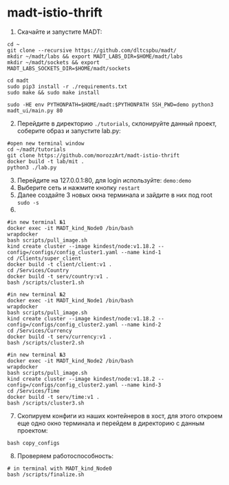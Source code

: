 # madt-istio-thrift

1. Скачайте и запустите MADT:

```
cd ~
git clone --recursive https://github.com/dltcspbu/madt/
mkdir ~/madt/labs && export MADT_LABS_DIR=$HOME/madt/labs
mkdir ~/madt/sockets && export MADT_LABS_SOCKETS_DIR=$HOME/madt/sockets

cd madt
sudo pip3 install -r ./requirements.txt
sudo make && sudo make install

sudo -HE env PYTHONPATH=$HOME/madt:$PYTHONPATH SSH_PWD=demo python3 madt_ui/main.py 80
```

2. Перейдите в директорию `./tutorials`, склонируйте данный проект, соберите образ и запустите lab.py:

```
#open new terminal window
cd ~/madt/tutorials
git clone https://github.com/morozzArt/madt-istio-thrift
docker build -t lab/mit .
python3 ./lab.py
```

3. Перейдите на 127.0.0.1:80, для login используйте: `demo:demo`
4. Выберите сеть и нажмите кнопку `restart`
5. Далее создайте 3 новых окна терминала и зайдите в них под root `sudo -s`
6.
```
#in new terminal №1
docker exec -it MADT_kind_Node0 /bin/bash
wrapdocker
bash scripts/pull_image.sh
kind create cluster --image kindest/node:v1.18.2 --config=/configs/config_cluster1.yaml --name kind-1
cd /Clients/super_client
docker build -t client/client:v1 .
cd /Services/Country
docker build -t serv/country:v1 .
bash /scripts/cluster1.sh
```
```
#in new terminal №2
docker exec -it MADT_kind_Node1 /bin/bash
wrapdocker
bash scripts/pull_image.sh
kind create cluster --image kindest/node:v1.18.2 --config=/configs/config_cluster2.yaml --name kind-2
cd /Services/Currency
docker build -t serv/currency:v1 .
bash /scripts/cluster2.sh
```
```
#in new terminal №3
docker exec -it MADT_kind_Node2 /bin/bash
wrapdocker
bash scripts/pull_image.sh
kind create cluster --image kindest/node:v1.18.2 --config=/configs/config_cluster2.yaml --name kind-3
cd /Services/Time
docker build -t serv/time:v1 .
bash /scripts/cluster3.sh
```

7. Скопируем конфиги из наших контейнеров в хост, для этого откроем еще одно окно терминала и перейдем в директорию с данным проектом:
```
bash copy_configs
```
8. Проверяем работоспособность:
```
# in terminal with MADT_kind_Node0
bash /scripts/finalize.sh
```